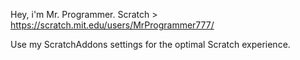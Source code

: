 Hey, i'm Mr. Programmer.
Scratch > https://scratch.mit.edu/users/MrProgrammer777/

Use my ScratchAddons settings for the optimal Scratch experience.
